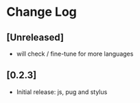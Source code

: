 # Change Log

## [Unreleased]
- will check / fine-tune for more languages

## [0.2.3]
- Initial release: js, pug and stylus